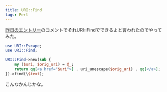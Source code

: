 ```yaml
---
title: URI::Find
tags: Perl
---
```


[昨日のエントリー](/archive/2010/01/26091559.html)のコメントでそれURI::Findでできるよと言われたのでやってみた。

```perl
use URI::Escape;
use URI::Find;

URI::Find->new(sub {
    my ($uri, $orig_uri) = @_;
    return qq[<a href="$uri">] . uri_unescape($orig_uri) . qq[</a>];
})->find(\$text);
```

こんなかんじかな。
